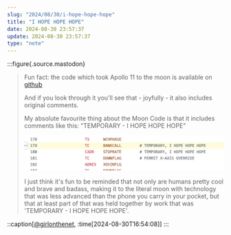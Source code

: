 ```yaml
---
slug: "2024/08/30/i-hope-hope-hope"
title: "I HOPE HOPE HOPE"
date: 2024-08-30 23:57:37
update: 2024-08-30 23:57:37
type: "note"
---
```


:::figure{.source.mastodon}
> Fun fact: the code which took Apollo 11 to the moon is available on [github](https://github.com/chrislgarry/Apollo-11/blob/master/Luminary099/LUNAR_LANDING_GUIDANCE_EQUATIONS.agc#L179)
>
> And if you look through it you'll see that - joyfully - it also includes original comments.
>
> My absolute favourite thing about the Moon Code is that it includes comments like this: "TEMPORARY - I HOPE HOPE HOPE"
>
> ![Lines of code from line 178-182 showing various commands like 'BANKCALL' and 'STOPRATE', and next to those commands two of the lines are marked 'TEMPORARY - I HOPE HOPE HOPE'](./images/2024-08-30-23-57-37-i-hope-hope-hope-01.webp)
>
> I just think it's fun to be reminded that not only are humans pretty cool and brave and badass, making it to the literal moon with technology that was less advanced than the phone you carry in your pocket, but that at least part of that was held together by work that was 'TEMPORARY - I HOPE HOPE HOPE'.

::caption[[@girlonthenet](https://mastodon.social/@girlonthenet/113050717291589706), :time[2024-08-30T16:54:08]]
:::
